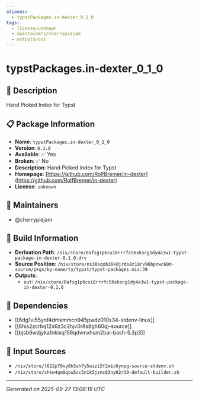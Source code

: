 ```yaml
---
aliases:
  - typstPackages.in-dexter_0_1_0
tags:
  - license/unknown
  - maintainers/cherrypiejam
  - outputs/out
---
```


# typstPackages.in-dexter_0_1_0

## 📝 Description

Hand Picked Index for Typst

## 📋 Package Information

- **Name**: `typstPackages.in-dexter_0_1_0`
- **Version**: `0.1.0`
- **Available**: ✅ Yes
- **Broken**: ✅ No
- **Description**: Hand Picked Index for Typst
- **Homepage**: [https://github.com/RolfBremer/in-dexter](https://github.com/RolfBremer/in-dexter)
- **License**: `unknown`
## 👥 Maintainers

- @cherrypiejam


## 🔧 Build Information

- **Derivation Path**: `/nix/store/0afsg1p6cxi8rrrfc56xkscg1dy4a3w1-typst-package-in-dexter-0.1.0.drv`
- **Source Position**: `/nix/store/ns30sqxb36k8jrds8z18rv96bpnwc60d-source/pkgs/by-name/ty/typst/typst-packages.nix:39`
- **Outputs**:
  - `out`:  `/nix/store/0afsg1p6cxi8rrrfc56xkscg1dy4a3w1-typst-package-in-dexter-0.1.0`

## 🔗 Dependencies

- [[6dg1vi55ynf4dmkmmcn945pwdz010s34-stdenv-linux]]
- [[6his2zcrbq12x6z3c2hjv0r8s8gh60qj-source]]
- [[bjsb6wdjykafnkixq156qdvmxhsm2bai-bash-5.3p3]]

## 📁 Input Sources

- `/nix/store/l622p70vy8k5sh7y5wizi5f2mic6ynpg-source-stdenv.sh`
- `/nix/store/shkw4qm9qcw5sc5n1k5jznc83ny02r39-default-builder.sh`

---
*Generated on 2025-09-27 13:08:19 UTC*
